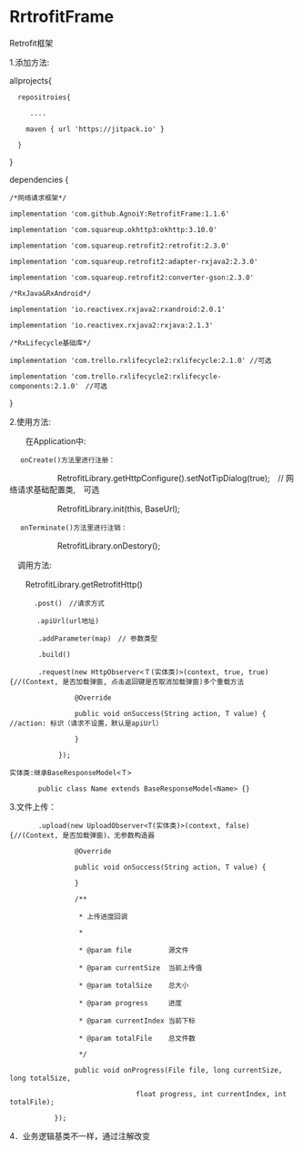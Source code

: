 # RrtrofitFrame
Retrofit框架

1.添加方法:

   allprojects{
  
      repositroies{
      
         ....
         
        maven { url 'https://jitpack.io' }
        
      }

  }

  dependencies {
   
    /*网络请求框架*/
    
    implementation 'com.github.AgnoiY:RetrofitFrame:1.1.6'
    
    implementation 'com.squareup.okhttp3:okhttp:3.10.0'
    
    implementation 'com.squareup.retrofit2:retrofit:2.3.0'
    
    implementation 'com.squareup.retrofit2:adapter-rxjava2:2.3.0'
    
    implementation 'com.squareup.retrofit2:converter-gson:2.3.0'
    
    /*RxJava&RxAndroid*/
    
    implementation 'io.reactivex.rxjava2:rxandroid:2.0.1'
    
    implementation 'io.reactivex.rxjava2:rxjava:2.1.3'
    
    /*RxLifecycle基础库*/
    
    implementation 'com.trello.rxlifecycle2:rxlifecycle:2.1.0' //可选
    
    implementation 'com.trello.rxlifecycle2:rxlifecycle-components:2.1.0'　//可选
  
  }
  
2.使用方法:

　　在Application中:
 
    　 onCreate()方法里进行注册：
 
 　　　　　　RetrofitLibrary.getHttpConfigure().setNotTipDialog(true);　// 网络请求基础配置类,　可选
       
 　　　　　　RetrofitLibrary.init(this, BaseUrl);
  
     　onTerminate()方法里进行注销：
     
　　　　　　RetrofitLibrary.onDestory();
      
  　调用方法:
   
   　　RetrofitLibrary.getRetrofitHttp()
     
     　　　.post()　//请求方式
         
         　.apiUrl(url地址)
           
           .addParameter(map)　// 参数类型
             
           .build()
             
           .request(new HttpObserver<Ｔ(实体类)>(context, true, true) {//(Context, 是否加载弹窗, 点击返回键是否取消加载弹窗)多个重载方法
             
                    @Override
                    
                    public void onSuccess(String action, T value) { //action: 标识（请求不设置，默认是apiUrl）
                   
                    }
                    
                });
                
    实体类:继承BaseResponseModel<Ｔ>
      
           public class Name extends BaseResponseModel<Name> {}
           
3.文件上传：

           .upload(new UploadObserver<T(实体类)>(context, false){//(Context, 是否加载弹窗)、无参数构造器

                    @Override
                    
                    public void onSuccess(String action, T value) {
                   
                    }
                    
                    /**
                    
                     * 上传进度回调
                     
                     *
                     
                     * @param file         源文件
                     
                     * @param currentSize  当前上传值
                     
                     * @param totalSize    总大小
                     
                     * @param progress     进度
                     
                     * @param currentIndex 当前下标
                     
                     * @param totalFile    总文件数
                     
                     */
                     
                    public void onProgress(File file, long currentSize, long totalSize, 
                    
                                   float progress, int currentIndex, int totalFile);

               });
          
4．业务逻辑基类不一样，通过注解改变

　　　
　　
